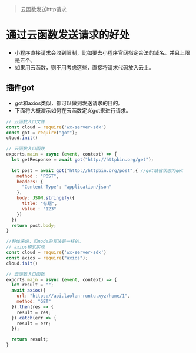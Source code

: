 > 云函数发送http请求

# 通过云函数发送请求的好处
* 小程序直接请求会收到限制，比如要去小程序官网指定合法的域名。并且上限是五个。
* 如果用云函数，则不用考虑这些，直接将请求代码放入云上。


## 插件got
* got和axios类似，都可以做到发送请求的目的。
* 下面将大概演示如何在云函数定义got来进行请求。
```js
// 云函数入口文件
const cloud = require('wx-server-sdk')
const got = require("got");
cloud.init()

// 云函数入口函数
exports.main = async (event, context) => {
  let getResponse = await got("http://httpbin.org/get");
  
  let post = await got("http://httpbin.org/post",{ //got缺省状态为get
    method : "POST",
    headers: {
      "Content-Type": "application/json"
    },
    body: JSON.stringify({
      title: "标题",
      value : "123"
    })
  })
  return post.body;
}

//整体来说，和node的写法是一样的。
// axios模式实现
const cloud = require('wx-server-sdk')
const axios = require("axios");
cloud.init()

// 云函数入口函数
exports.main = async (event, context) => {
  let result = "";
  await axios({
    url: "https://api.laolan-runtu.xyz/home/1",
    method: "GET"
  }).then(res => {
    result = res;
  }).catch(err => {
    result = err;
  });

  return result;
}

```